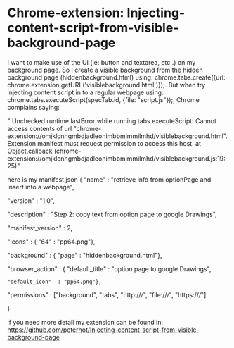 Chrome-extension: Injecting-content-script-from-visible-background-page
=====================================================

I want to make use of the UI (ie: button and textarea, etc..) on my background page. So I create a visible background from the hidden background page (hiddenbackground.html) using: chrome.tabs.create({url: chrome.extension.getURL('visiblebackground.html')});. But when try injecting content script in to a regular webpage using: chrome.tabs.executeScript(specTab.id, {file:  "script.js"});, Chrome complains saying: 

" Unchecked runtime.lastError while running tabs.executeScript: Cannot access contents of url "chrome-extension://omjklcnhgmbdjadleonimbbmimmilmhd/visiblebackground.html". Extension manifest must request permission to access this host.
    at Object.callback (chrome-extension://omjklcnhgmbdjadleonimbbmimmilmhd/visiblebackground.js:19:25)"

here is my manifest.json
{  "name"             : "retrieve info from optionPage and insert into a webpage",

   "version"          : "1.0",

   "description"      : "Step 2: copy text from option page to google Drawings",

   "manifest_version" : 2,

   "icons"            : { "64"  : "pp64.png"},
 
   "background"       : { "page"     :  "hiddenbackground.html"},
  
  "browser_action"   : { "default_title" : "option page to google Drawings",
 
    "default_icon"  : "pp64.png"},
   "permissions"      : ["background", "tabs", "http://*/*", "file://*/*", "https://*/*"]

}

if you need more detail my extension can be found in: https://github.com/peterhot/Injecting-content-script-from-visible-background-page
